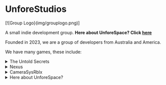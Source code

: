 # UnforeStudios

[![Group Logo}(img/grouplogo.png)]

A small indie development group.
**Here about UnforeSpace? Click [here](#unforespace)**

Founded in 2023, we are a group of developers from Australia and America.

We have many games, these include:
<details>
  <summary>The Untold Secrets</summary>
  [![The Untold Secrets}(img/projects/untoldsecrets.png)]
  W.I.P
</details>
<details>
  <summary>Nexus</summary>
  [![Nexus Bot}(img/projects/nexus.png)]
  A multi-function discord bot.
</details>
<details>
  <summary>CameraSysRblx</summary>
  A discontinued project from 2024.
  Found on Roblox Marketplace: [LINK DISPLACED]
</details>

<details>
  <summary>Here about UnforeSpace?</summary>
  
  <a name="unforespace"></a>
  UnforeSpace was made by a few developers of the group and used the official unforetold.space URL. 
  **UnforeSpace was not, and is not managed internally from UnforeStudios, nor by the owner of UnforeStudios. This was made seperately by our developers.**

  The group of developers working on UnforeSpace decided they had enough, and in a response we discontinued the service. 
  **All services below are now EOL.**
  - UnforeSpace
  - UnforeTek
  - UnforeEagler

  Any copies from 25/05/2025 onwards seen on the web are not owned/controled/maintained by UnforeStudios.
  We accept no responsibility for any actions of the users that used it as stated in the [Terms Of Service](https://docs.google.com/document/d/119k7J_vTonnZQlM0d7tgnCSyLkpqTkVfQLEHQOjR9Gg/edit?usp=sharing), which all users who set a username automatically agreed to as stated.
</details>

<!--

**Here are some ideas to get you started:**

🙋‍♀️ A short introduction - what is your organization all about?
🌈 Contribution guidelines - how can the community get involved?
👩‍💻 Useful resources - where can the community find your docs? Is there anything else the community should know?
🍿 Fun facts - what does your team eat for breakfast?
🧙 Remember, you can do mighty things with the power of [Markdown](https://docs.github.com/github/writing-on-github/getting-started-with-writing-and-formatting-on-github/basic-writing-and-formatting-syntax)
-->
